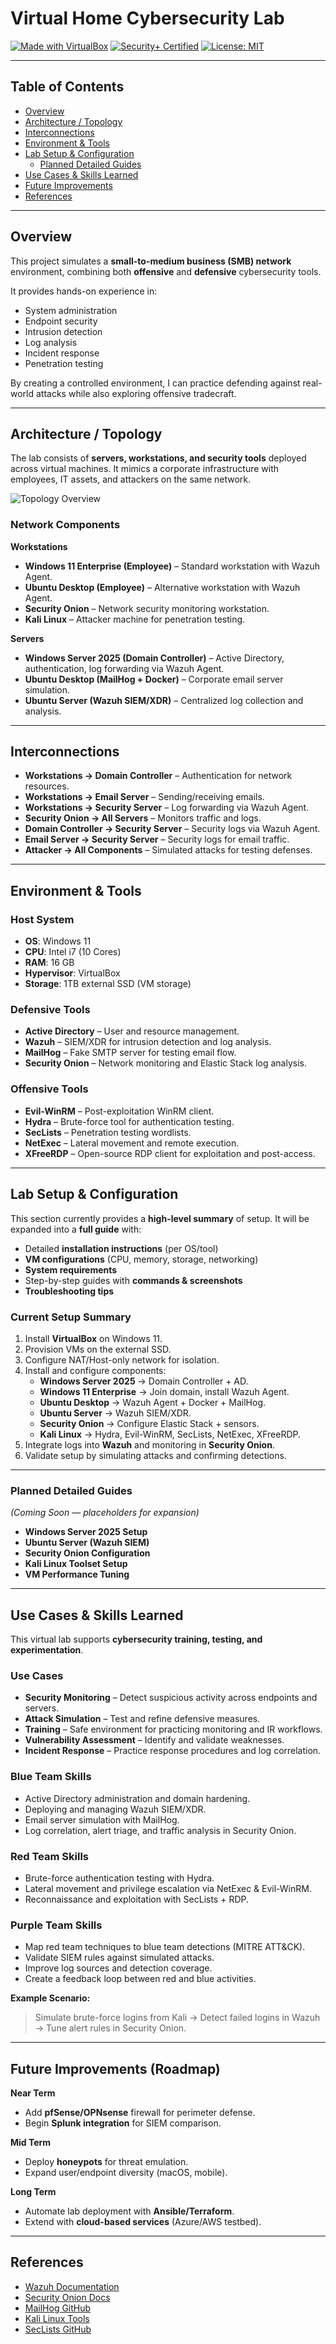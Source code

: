 # Virtual Home Cybersecurity Lab

[![Made with VirtualBox](https://img.shields.io/badge/VirtualBox-Lab-blue)](https://www.virtualbox.org/) 
[![Security+ Certified](https://img.shields.io/badge/Certification-Security%2B-red)](https://www.comptia.org/certifications/security) 
[![License: MIT](https://img.shields.io/badge/License-MIT-green)](LICENSE)

---

## Table of Contents
- [Overview](#overview)
- [Architecture / Topology](#architecture--topology)
- [Interconnections](#interconnections)
- [Environment & Tools](#environment--tools)
- [Lab Setup & Configuration](#lab-setup--configuration)
  - [Planned Detailed Guides](#planned-detailed-guides)
- [Use Cases & Skills Learned](#use-cases--skills-learned)
- [Future Improvements](#future-improvements)
- [References](#references)

---

## Overview
This project simulates a **small-to-medium business (SMB) network** environment, combining both **offensive** and **defensive** cybersecurity tools.  

It provides hands-on experience in:
- System administration  
- Endpoint security  
- Intrusion detection  
- Log analysis  
- Incident response  
- Penetration testing  

By creating a controlled environment, I can practice defending against real-world attacks while also exploring offensive tradecraft.

---

## Architecture / Topology
The lab consists of **servers, workstations, and security tools** deployed across virtual machines. It mimics a corporate infrastructure with employees, IT assets, and attackers on the same network.

![Topology Overview](docs/Virtual_Home_Lab_Diagram.png)

### Network Components

**Workstations**
- **Windows 11 Enterprise (Employee)** – Standard workstation with Wazuh Agent.  
- **Ubuntu Desktop (Employee)** – Alternative workstation with Wazuh Agent.  
- **Security Onion** – Network security monitoring workstation.  
- **Kali Linux** – Attacker machine for penetration testing.  

**Servers**
- **Windows Server 2025 (Domain Controller)** – Active Directory, authentication, log forwarding via Wazuh Agent.  
- **Ubuntu Desktop (MailHog + Docker)** – Corporate email server simulation.  
- **Ubuntu Server (Wazuh SIEM/XDR)** – Centralized log collection and analysis.  

---

## Interconnections

* **Workstations → Domain Controller** – Authentication for network resources.  
* **Workstations → Email Server** – Sending/receiving emails.  
* **Workstations → Security Server** – Log forwarding via Wazuh Agent.  
* **Security Onion → All Servers** – Monitors traffic and logs.  
* **Domain Controller → Security Server** – Security logs via Wazuh Agent.  
* **Email Server → Security Server** – Security logs for email traffic.  
* **Attacker → All Components** – Simulated attacks for testing defenses.  

---

## Environment & Tools

### Host System
* **OS**: Windows 11  
* **CPU**: Intel i7 (10 Cores)  
* **RAM**: 16 GB  
* **Hypervisor**: VirtualBox  
* **Storage**: 1TB external SSD (VM storage)  

### Defensive Tools
* **Active Directory** – User and resource management.  
* **Wazuh** – SIEM/XDR for intrusion detection and log analysis.  
* **MailHog** – Fake SMTP server for testing email flow.  
* **Security Onion** – Network monitoring and Elastic Stack log analysis.  

### Offensive Tools
* **Evil-WinRM** – Post-exploitation WinRM client.  
* **Hydra** – Brute-force tool for authentication testing.  
* **SecLists** – Penetration testing wordlists.  
* **NetExec** – Lateral movement and remote execution.  
* **XFreeRDP** – Open-source RDP client for exploitation and post-access.  

---

## Lab Setup & Configuration
This section currently provides a **high-level summary** of setup. It will be expanded into a **full guide** with:

* Detailed **installation instructions** (per OS/tool)  
* **VM configurations** (CPU, memory, storage, networking)  
* **System requirements**  
* Step-by-step guides with **commands & screenshots**  
* **Troubleshooting tips**  

### Current Setup Summary
1. Install **VirtualBox** on Windows 11.  
2. Provision VMs on the external SSD.  
3. Configure NAT/Host-only network for isolation.  
4. Install and configure components:  
   * **Windows Server 2025** → Domain Controller + AD.  
   * **Windows 11 Enterprise** → Join domain, install Wazuh Agent.  
   * **Ubuntu Desktop** → Wazuh Agent + Docker + MailHog.  
   * **Ubuntu Server** → Wazuh SIEM/XDR.  
   * **Security Onion** → Configure Elastic Stack + sensors.  
   * **Kali Linux** → Hydra, Evil-WinRM, SecLists, NetExec, XFreeRDP.  
5. Integrate logs into **Wazuh** and monitoring in **Security Onion**.  
6. Validate setup by simulating attacks and confirming detections.  

---

### Planned Detailed Guides
*(Coming Soon — placeholders for expansion)*  
* **Windows Server 2025 Setup**  
* **Ubuntu Server (Wazuh SIEM)**  
* **Security Onion Configuration**  
* **Kali Linux Toolset Setup**  
* **VM Performance Tuning**  

---

## Use Cases & Skills Learned

This virtual lab supports **cybersecurity training, testing, and experimentation**.

### Use Cases
* **Security Monitoring** – Detect suspicious activity across endpoints and servers.  
* **Attack Simulation** – Test and refine defensive measures.  
* **Training** – Safe environment for practicing monitoring and IR workflows.  
* **Vulnerability Assessment** – Identify and validate weaknesses.  
* **Incident Response** – Practice response procedures and log correlation.  

### Blue Team Skills
* Active Directory administration and domain hardening.  
* Deploying and managing Wazuh SIEM/XDR.  
* Email server simulation with MailHog.  
* Log correlation, alert triage, and traffic analysis in Security Onion.  

### Red Team Skills
* Brute-force authentication testing with Hydra.  
* Lateral movement and privilege escalation via NetExec & Evil-WinRM.  
* Reconnaissance and exploitation with SecLists + RDP.  

### Purple Team Skills
* Map red team techniques to blue team detections (MITRE ATT&CK).  
* Validate SIEM rules against simulated attacks.  
* Improve log sources and detection coverage.  
* Create a feedback loop between red and blue activities.  

**Example Scenario:**  
> Simulate brute-force logins from Kali → Detect failed logins in Wazuh → Tune alert rules in Security Onion.  

---

## Future Improvements (Roadmap)

**Near Term**
* Add **pfSense/OPNsense** firewall for perimeter defense.  
* Begin **Splunk integration** for SIEM comparison.  

**Mid Term**
* Deploy **honeypots** for threat emulation.  
* Expand user/endpoint diversity (macOS, mobile).  

**Long Term**
* Automate lab deployment with **Ansible/Terraform**.  
* Extend with **cloud-based services** (Azure/AWS testbed).  

---

## References
* [Wazuh Documentation](https://documentation.wazuh.com/)  
* [Security Onion Docs](https://securityonion.net/docs/)  
* [MailHog GitHub](https://github.com/mailhog/MailHog)  
* [Kali Linux Tools](https://www.kali.org/tools/)  
* [SecLists GitHub](https://github.com/danielmiessler/SecLists)  
